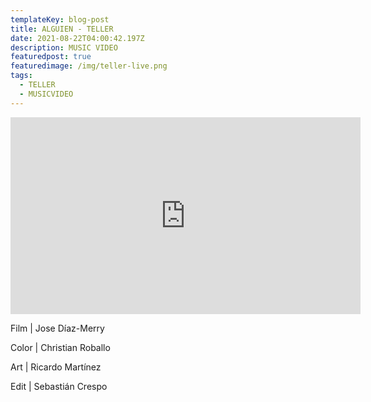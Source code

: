 ```yaml
---
templateKey: blog-post
title: ALGUIEN - TELLER
date: 2021-08-22T04:00:42.197Z
description: MUSIC VIDEO
featuredpost: true
featuredimage: /img/teller-live.png
tags:
  - TELLER
  - MUSICVIDEO
---
```

<iframe width="560" height="315" src="https://www.youtube.com/embed/AlV7vzo635s" title="YouTube video player" frameborder="0" allow="accelerometer; autoplay; clipboard-write; encrypted-media; gyroscope; picture-in-picture" allowfullscreen></iframe>

<!--StartFragment-->

Film | Jose Díaz-Merry 

Color | Christian Roballo 

Art | Ricardo Martínez 

Edit | Sebastián Crespo

<!--EndFragment-->